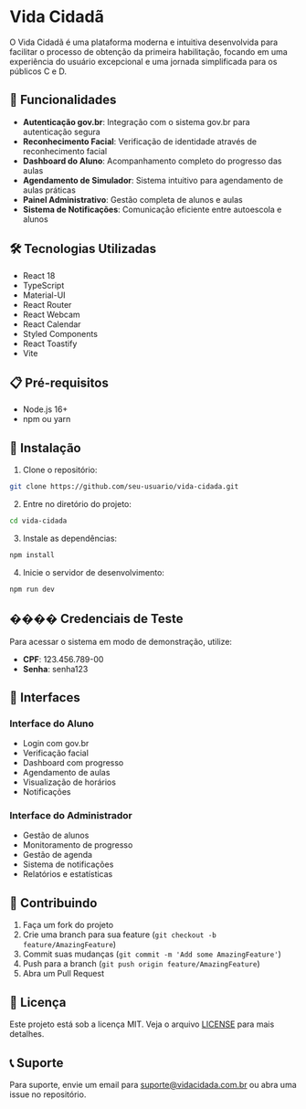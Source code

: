 # Vida Cidadã

O Vida Cidadã é uma plataforma moderna e intuitiva desenvolvida para facilitar o processo de obtenção da primeira habilitação, focando em uma experiência do usuário excepcional e uma jornada simplificada para os públicos C e D.

## 🚀 Funcionalidades

- **Autenticação gov.br**: Integração com o sistema gov.br para autenticação segura
- **Reconhecimento Facial**: Verificação de identidade através de reconhecimento facial
- **Dashboard do Aluno**: Acompanhamento completo do progresso das aulas
- **Agendamento de Simulador**: Sistema intuitivo para agendamento de aulas práticas
- **Painel Administrativo**: Gestão completa de alunos e aulas
- **Sistema de Notificações**: Comunicação eficiente entre autoescola e alunos

## 🛠️ Tecnologias Utilizadas

- React 18
- TypeScript
- Material-UI
- React Router
- React Webcam
- React Calendar
- Styled Components
- React Toastify
- Vite

## 📋 Pré-requisitos

- Node.js 16+
- npm ou yarn

## 🔧 Instalação

1. Clone o repositório:

```bash
git clone https://github.com/seu-usuario/vida-cidada.git
```

2. Entre no diretório do projeto:

```bash
cd vida-cidada
```

3. Instale as dependências:

```bash
npm install
```

4. Inicie o servidor de desenvolvimento:

```bash
npm run dev
```

## ���� Credenciais de Teste

Para acessar o sistema em modo de demonstração, utilize:

- **CPF**: 123.456.789-00
- **Senha**: senha123

## 📱 Interfaces

### Interface do Aluno
- Login com gov.br
- Verificação facial
- Dashboard com progresso
- Agendamento de aulas
- Visualização de horários
- Notificações

### Interface do Administrador
- Gestão de alunos
- Monitoramento de progresso
- Gestão de agenda
- Sistema de notificações
- Relatórios e estatísticas

## 🤝 Contribuindo

1. Faça um fork do projeto
2. Crie uma branch para sua feature (`git checkout -b feature/AmazingFeature`)
3. Commit suas mudanças (`git commit -m 'Add some AmazingFeature'`)
4. Push para a branch (`git push origin feature/AmazingFeature`)
5. Abra um Pull Request

## 📄 Licença

Este projeto está sob a licença MIT. Veja o arquivo [LICENSE](LICENSE) para mais detalhes.

## 📞 Suporte

Para suporte, envie um email para suporte@vidacidada.com.br ou abra uma issue no repositório.

